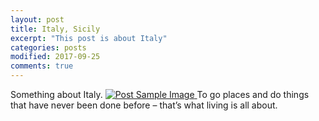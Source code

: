 ```yaml
---
layout: post
title: Italy, Sicily
excerpt: "This post is about Italy"
categories: posts
modified: 2017-09-25
comments: true
---
```


Something about Italy. 
<a href="#">
    <img src="{{ site.baseurl }}/img/home4.jpg" alt="Post Sample Image">
</a>
<span class="caption text-muted">To go places and do things that have never been done before – that’s what living is all about.</span>


